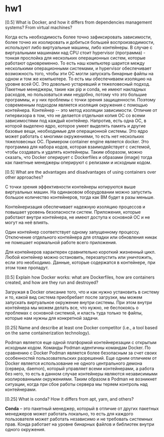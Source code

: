 # hw1
[0.5] What is Docker, and how it differs from dependencies management systems? From virtual machines?

Когда есть необходимость более точно зафиксировать зависимости, более точно их изолировать и добиться большей воспроизводимости, используют либо виртуальные машины, либо контейнеры. В случае с виртуальными машинами над CPU стоит hypervisor (программа) - тонкая прослойка для нескольких операционных систем, которые работают одновременно. То есть наш компьютер шарится между несколькими операционными системами, и hypervisor обеспечивает возможность того, чтобы эти ОС могли запускать бинарные файлы на одном и том же компьютере. То есть мы обеспечиваем изоляцию на уровне всей ОС. Это довольно устаревший и тяжеловесный подход. Пакетные менеджеры, такие как pip и conda, не имеют накладных расходов, но пользоваться ими неудобно, потому что это большие программы, и у них проблемы с точки зрения защищенности. Поэтому современным подходом является изоляция окружения с помощью контейнера. Контейнер -- это метод изоляции зависимости. Отличие от гипервизора в том, что не делается отдельная копия ОС со всеми зависимостями под каждый контейнер. Напротив, есть одна ОС, в которой выделено ядро, которое умеет выделять память и другие базовые вещи, необходимые для операционной системы. Это ядро может работать с многими окружениями, то есть нет нескольких тяжеловесных ОС. Примером container engine является docker. Это программа для набора кодов, которая взаимодействует с системой, чтобы создавать и удалять контейнеры. Таким оборазом, можно сказать, что Docker оперирует с Dockerfiles и образами (image) тогда как пакетные менеджеры оперируют с релизами и исходным кодом.

[0.5] What are the advantages and disadvantages of using containers over other approaches?

С точки зрения эффективности контейнеры котируются выше виртуальных машин. На одинаковом оборудовании можно запустить большое количество контейнеров, тогда как ВМ будет в разы меньше. 

Контейнеризация обеспечивает надежную изоляцию процессов и повышает уровень безопасности систем. Приложения, которые работают внутри контейнера, не имеют доступа к основной ОС и не могут на неё влиять.

Один контейнер соответствует одному запущенному процессу. Отключение отдельного контейнера для отладки или обновления никак не помешает нормальной работе всего приложения.

Для контейнеров характерен сравнительно короткий жизненный цикл. Любой контейнер можно остановить, перезапустить или уничтожить, если это необходимо. Данные, которые содержатся в контейнере, при этом тоже пропадут. 


[0.5] Explain how Docker works: what are Dockerfiles, how are containers created, and how are they run and destroyed?

Загружая в Docker описание того, что и как нужно установить в систему и то, какой вид система приобребает после загрузки, мы можем запускать виртуальное окружение внутри системы. При этом внутри контейнера мы можем делать все, что нужно, не беспокоясь о проблемах с основной системой, и класть туда только те файлы, которые нам нужны для конкретной задачи.


[0.25] Name and describe at least one Docker competitor (i.e., a tool based on the same containerization technology).

Podman является еще одной платформой контейнерезации с открытым исходным кодом. Команды Podman идентичны командам Docker. По сравнению с Docker Podman является более безопасным за счет своих особенностей пользозвательских разрешений. Еще одним отличием от Docker является использование не одного центрального демона (сервера, daemon), который управляет всеми контейнерами, а работа без него, то есть в данном случае контейнеры являются независимыми изолированными окружениями. Таким образом в Podman не возникнет ситуации, когда при сбое работы сервера мы теряем контроль над контейнерами.

[0.25] What is conda? How it differs from apt, yarn, and others?

**Conda** – это пакетный менеджер, который в отличие от других пакетных менеджеров может работать локально, то есть для каждого пользователя может работать независимо и не требовать системных прав. Конда работает на уровне бинарных файлов и библиотек внутри одного окружения.




